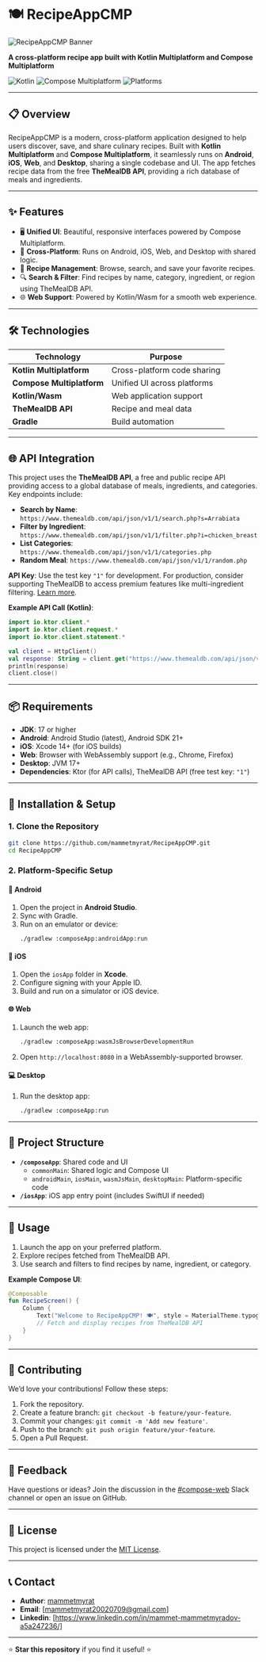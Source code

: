 # 🍽️ RecipeAppCMP

![RecipeAppCMP Banner](https://via.placeholder.com/800x200.png?text=RecipeAppCMP+Banner) <!-- Replace with your banner image -->

**A cross-platform recipe app built with Kotlin Multiplatform and Compose Multiplatform**

![Kotlin](https://img.shields.io/badge/Kotlin-1.9-blue.svg) ![Compose Multiplatform](https://img.shields.io/badge/Compose-Multiplatform-orange.svg) ![Platforms](https://img.shields.io/badge/Platforms-Android%20|%20iOS%20|%20Web%20|%20Desktop-green.svg)

---

## 📋 Overview

RecipeAppCMP is a modern, cross-platform application designed to help users discover, save, and share culinary recipes. Built with **Kotlin Multiplatform** and **Compose Multiplatform**, it seamlessly runs on **Android**, **iOS**, **Web**, and **Desktop**, sharing a single codebase and UI. The app fetches recipe data from the free **TheMealDB API**, providing a rich database of meals and ingredients.

---

## ✨ Features

- 🖥️ **Unified UI**: Beautiful, responsive interfaces powered by Compose Multiplatform.
- 📱 **Cross-Platform**: Runs on Android, iOS, Web, and Desktop with shared logic.
- 🍲 **Recipe Management**: Browse, search, and save your favorite recipes.
- 🔍 **Search & Filter**: Find recipes by name, category, ingredient, or region using TheMealDB API.
- 🌐 **Web Support**: Powered by Kotlin/Wasm for a smooth web experience.

---

## 🛠️ Technologies

| Technology                | Purpose                     |
|---------------------------|-----------------------------|
| **Kotlin Multiplatform**  | Cross-platform code sharing |
| **Compose Multiplatform** | Unified UI across platforms |
| **Kotlin/Wasm**           | Web application support     |
| **TheMealDB API**         | Recipe and meal data        |
| **Gradle**                | Build automation            |

---

## 🌐 API Integration

This project uses the **TheMealDB API**, a free and public recipe API providing access to a global database of meals, ingredients, and categories. Key endpoints include:

- **Search by Name**: `https://www.themealdb.com/api/json/v1/1/search.php?s=Arrabiata`
- **Filter by Ingredient**: `https://www.themealdb.com/api/json/v1/1/filter.php?i=chicken_breast`
- **List Categories**: `https://www.themealdb.com/api/json/v1/1/categories.php`
- **Random Meal**: `https://www.themealdb.com/api/json/v1/1/random.php`

**API Key**: Use the test key `"1"` for development. For production, consider supporting TheMealDB to access premium features like multi-ingredient filtering. [Learn more](https://www.themealdb.com/).[](https://www.themealdb.com/api.php)

**Example API Call (Kotlin)**:
```kotlin
import io.ktor.client.*
import io.ktor.client.request.*
import io.ktor.client.statement.*

val client = HttpClient()
val response: String = client.get("https://www.themealdb.com/api/json/v1/1/search.php?s=Arrabiata")
println(response)
client.close()
```

---

## 📦 Requirements

- **JDK**: 17 or higher
- **Android**: Android Studio (latest), Android SDK 21+
- **iOS**: Xcode 14+ (for iOS builds)
- **Web**: Browser with WebAssembly support (e.g., Chrome, Firefox)
- **Desktop**: JVM 17+
- **Dependencies**: Ktor (for API calls), TheMealDB API (free test key: `"1"`)

---

## 🚀 Installation & Setup

### 1. Clone the Repository
```bash
git clone https://github.com/mammetmyrat/RecipeAppCMP.git
cd RecipeAppCMP
```

### 2. Platform-Specific Setup

#### 📱 Android
1. Open the project in **Android Studio**.
2. Sync with Gradle.
3. Run on an emulator or device:
   ```bash
   ./gradlew :composeApp:androidApp:run
   ```

#### 🍎 iOS
1. Open the `iosApp` folder in **Xcode**.
2. Configure signing with your Apple ID.
3. Build and run on a simulator or iOS device.

#### 🌐 Web
1. Launch the web app:
   ```bash
   ./gradlew :composeApp:wasmJsBrowserDevelopmentRun
   ```
2. Open `http://localhost:8080` in a WebAssembly-supported browser.

#### 💻 Desktop
1. Run the desktop app:
   ```bash
   ./gradlew :composeApp:run
   ```

---

## 📂 Project Structure

- **`/composeApp`**: Shared code and UI
    - `commonMain`: Shared logic and Compose UI
    - `androidMain`, `iosMain`, `wasmJsMain`, `desktopMain`: Platform-specific code
- **`/iosApp`**: iOS app entry point (includes SwiftUI if needed)

---

## 🥗 Usage

1. Launch the app on your preferred platform.
2. Explore recipes fetched from TheMealDB API.
3. Use search and filters to find recipes by name, ingredient, or category.

**Example Compose UI**:
```kotlin
@Composable
fun RecipeScreen() {
    Column {
        Text("Welcome to RecipeAppCMP! 🍽️", style = MaterialTheme.typography.h4)
        // Fetch and display recipes from TheMealDB API
    }
}
```

---

## 🤝 Contributing

We’d love your contributions! Follow these steps:
1. Fork the repository.
2. Create a feature branch: `git checkout -b feature/your-feature`.
3. Commit your changes: `git commit -m 'Add new feature'`.
4. Push to the branch: `git push origin feature/your-feature`.
5. Open a Pull Request.

---

## 💬 Feedback

Have questions or ideas? Join the discussion in the [#compose-web](https://kotlinlang.slack.com/archives/compose-web) Slack channel or open an issue on GitHub.

---

## 📜 License

This project is licensed under the [MIT License](LICENSE).

---

## 📞 Contact

- **Author**: [mammetmyrat](https://github.com/mammetmyrat)
- **Email**: [mammetmyrat20020709@gmail.com]
- **Linkedin**: [https://www.linkedin.com/in/mammet-mammetmyradov-a5a247236/]

---

⭐ **Star this repository** if you find it useful! ⭐
